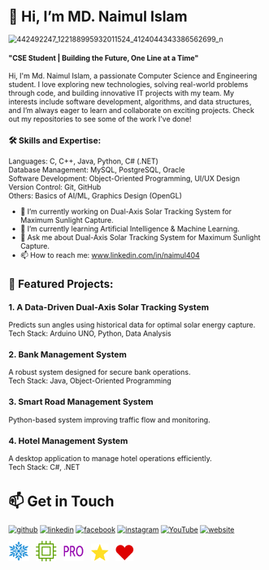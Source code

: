 #                           👋                       Hi, I’m MD. Naimul Islam

![442492247_122188995932011524_4124044343386562699_n](https://github.com/user-attachments/assets/fae5e924-b911-4e3a-adfb-3d328ef91903)



#### "CSE Student | Building the Future, One Line at a Time"

Hi, I'm Md. Naimul Islam, a passionate Computer Science and Engineering student. I love exploring new technologies, solving real-world problems through code, and building innovative IT projects with my team. My interests include software development, algorithms, and data structures, and I’m always eager to learn and collaborate on exciting projects. Check out my repositories to see some of the work I've done!

### 🛠️ Skills and Expertise:
Languages: C, C++, Java, Python, C# (.NET)  
Database Management: MySQL, PostgreSQL, Oracle   
Software Development: Object-Oriented Programming, UI/UX Design  
Version Control: Git, GitHub   
Others: Basics of AI/ML, Graphics Design (OpenGL)   


- 🔭 I’m currently working on Dual-Axis Solar Tracking System for Maximum Sunlight Capture. 
- 🌱 I’m currently learning Artificial Intelligence & Machine Learning.
- 💬 Ask me about Dual-Axis Solar Tracking System for Maximum Sunlight Capture. 
- 📫 How to reach me: www.linkedin.com/in/naimul404

  
## 🌟 Featured Projects: 
### 1. A Data-Driven Dual-Axis Solar Tracking System 
Predicts sun angles using historical data for optimal solar energy capture.       
Tech Stack: Arduino UNO, Python, Data Analysis

### 2. Bank Management System 
A robust system designed for secure bank operations.    
Tech Stack: Java, Object-Oriented Programming

### 3. Smart Road Management System 
Python-based system improving traffic flow and monitoring.

### 4. Hotel Management System
A desktop application to manage hotel operations efficiently.               
Tech Stack: C#, .NET



# 📫 Get in Touch
[<img src='https://cdn.jsdelivr.net/npm/simple-icons@3.0.1/icons/github.svg' alt='github' height='40'>](https://github.com/mdnaimul404)  [<img src='https://cdn.jsdelivr.net/npm/simple-icons@3.0.1/icons/linkedin.svg' alt='linkedin' height='40'>](https://www.linkedin.com/in/naimul404/)  [<img src='https://cdn.jsdelivr.net/npm/simple-icons@3.0.1/icons/facebook.svg' alt='facebook' height='40'>](https://www.facebook.com/mdnaimul404/)  [<img src='https://cdn.jsdelivr.net/npm/simple-icons@3.0.1/icons/instagram.svg' alt='instagram' height='40'>](https://www.instagram.com/naimul_404/)  [<img src='https://cdn.jsdelivr.net/npm/simple-icons@3.0.1/icons/youtube.svg' alt='YouTube' height='40'>](https://www.youtube.com/@naimulislam_404)  [<img src='https://cdn.jsdelivr.net/npm/simple-icons@3.0.1/icons/icloud.svg' alt='website' height='40'>](https://sites.google.com/view/naimul404)  

<a href='https://archiveprogram.github.com/'><img src='https://raw.githubusercontent.com/acervenky/animated-github-badges/master/assets/acbadge.gif' width='40' height='40'></a> <a href='https://docs.github.com/en/developers'><img src='https://raw.githubusercontent.com/acervenky/animated-github-badges/master/assets/devbadge.gif' width='40' height='40'></a> <a href='https://github.com/pricing'><img src='https://raw.githubusercontent.com/acervenky/animated-github-badges/master/assets/pro.gif' width='40' height='40'></a> <a href='https://stars.github.com/'><img src='https://raw.githubusercontent.com/acervenky/animated-github-badges/master/assets/starbadge.gif' width='35' height='35'></a> <a href='https://docs.github.com/en/github/supporting-the-open-source-community-with-github-sponsors'><img src='https://raw.githubusercontent.com/acervenky/animated-github-badges/master/assets/sponsorbadge.gif' width='35' height='35'></a> 

